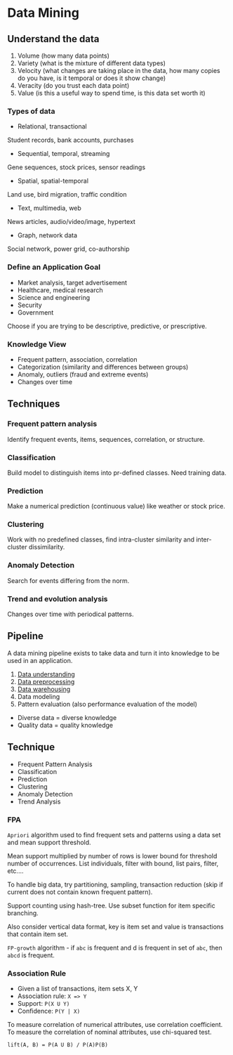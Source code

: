 # Data Mining

## Understand the data

1. Volume (how many data points)
2. Variety (what is the mixture of different data types)
3. Velocity (what changes are taking place in the data, how many copies do you
   have, is it temporal or does it show change)
4. Veracity (do you trust each data point)
5. Value (is this a useful way to spend time, is this data set worth it)

### Types of data

- Relational, transactional

Student records, bank accounts, purchases

- Sequential, temporal, streaming

Gene sequences, stock prices, sensor readings

- Spatial, spatial-temporal

Land use, bird migration, traffic condition

- Text, multimedia, web

News articles, audio/video/image, hypertext

- Graph, network data

Social network, power grid, co-authorship

### Define an Application Goal

- Market analysis, target advertisement
- Healthcare, medical research
- Science and engineering
- Security
- Government

Choose if you are trying to be descriptive, predictive, or prescriptive.

### Knowledge View

- Frequent pattern, association, correlation
- Categorization (similarity and differences between groups)
- Anomaly, outliers (fraud and extreme events)
- Changes over time

## Techniques

### Frequent pattern analysis

Identify frequent events, items, sequences, correlation, or structure.

### Classification

Build model to distinguish items into pr-defined classes. Need training data.

### Prediction

Make a numerical prediction (continuous value) like weather or stock price.

### Clustering

Work with no predefined classes, find intra-cluster similarity and inter-cluster
dissimilarity.

### Anomaly Detection

Search for events differing from the norm.

### Trend and evolution analysis

Changes over time with periodical patterns.

## Pipeline

A data mining pipeline exists to take data and turn it into knowledge to be used
in an application.

1. [Data understanding](./data-understanding.md)
2. [Data preprocessing](./data-preprocessing.md)
3. [Data warehousing](./data-warehousing.md)
4. Data modeling
5. Pattern evaluation (also performance evaluation of the model)

- Diverse data = diverse knowledge
- Quality data = quality knowledge

## Technique

- Frequent Pattern Analysis
- Classification
- Prediction
- Clustering
- Anomaly Detection
- Trend Analysis

### FPA

`Apriori` algorithm used to find frequent sets and patterns using a data set and
mean support threshold.

Mean support multiplied by number of rows is lower bound for threshold number of
occurrences. List individuals, filter with bound, list pairs, filter, etc....

To handle big data, try partitioning, sampling, transaction reduction (skip if
current does not contain known frequent pattern).

Support counting using hash-tree. Use subset function for item specific
branching.

Also consider vertical data format, key is item set and value is transactions
that contain item set.

`FP-growth` algorithm - if `abc` is frequent and d is frequent in set of `abc`, then
`abcd` is frequent.

### Association Rule

- Given a list of transactions, item sets X, Y
- Association rule: `X => Y`
- Support: `P(X U Y)`
- Confidence: `P(Y | X)`

To measure correlation of numerical attributes, use correlation coefficient. To
measure the correlation of nominal attributes, use chi-squared test.

```
lift(A, B) = P(A U B) / P(A)P(B)
```
